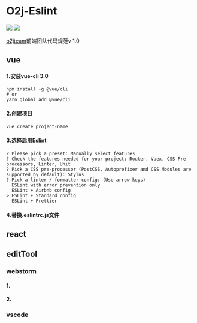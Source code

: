 # O2j-Eslint

![](https://img.shields.io/badge/vue--cli-3.0-brightgreen.svg)
![](https://img.shields.io/badge/vue-2.0%2B-green.svg)

[o2jteam](https://o2jteam.github.io/)前端团队代码规范v 1.0

## vue 

#### 1.安装vue-cli 3.0
```
npm install -g @vue/cli
# or
yarn global add @vue/cli
```

#### 2.创建项目
```
vue create project-name
```
#### 3.选择启用Eslint
```
? Please pick a preset: Manually select features
? Check the features needed for your project: Router, Vuex, CSS Pre-processors, Linter, Unit
? Pick a CSS pre-processor (PostCSS, Autoprefixer and CSS Modules are supported by default): Stylus
? Pick a linter / formatter config: (Use arrow keys)
  ESLint with error prevention only
  ESLint + Airbnb config
> ESLint + Standard config
  ESLint + Prettier
```
#### 4.替换.eslintrc.js文件
## react

## editTool
### webstorm
#### 1.

#### 2.

### vscode

